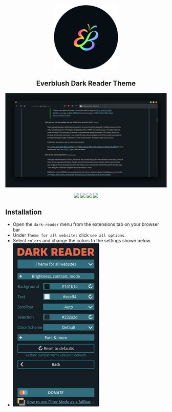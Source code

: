 <div align="center">
<img src="https://raw.githubusercontent.com/Everblush/assets/main/logo.png" height="200px" width="200px">
</div> 

<h2 align="center">Everblush Dark Reader Theme</h2>

<div align="center"> 
<img src="https://raw.githubusercontent.com/Everblush/assets/main/dark-reader/preview.png"/>
</div>

<p align="center">
<img src="https://img.shields.io/github/stars/Everblush/Dark-reader?color=e5c76b&labelColor=1e2528&style=for-the-badge"> <img src="https://img.shields.io/github/issues/Everblush/dark-reader?color=67b0e8&labelColor=1e2528&style=for-the-badge">
<img src="https://img.shields.io/static/v1?label=license&message=MIT&color=8ccf7e&labelColor=1e2528&style=for-the-badge">
<img src="https://img.shields.io/github/forks/Everblush/dark-reader?color=e74c4c&labelColor=1e2528&style=for-the-badge"> 
</p>

## Installation
- Open the ```dark-reader``` menu from the extensions tab on your browser bar
- Under ```Theme for all websites``` click ```see all options```.
- Select ```colors``` and change the colors to the settings shown below. 
- ![settings](https://raw.githubusercontent.com/Everblush/assets/main/dark-reader/settings.png) 
